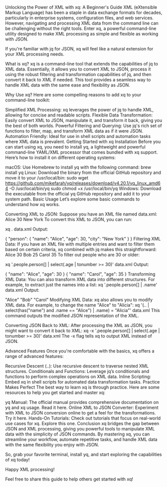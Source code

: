 
Unlocking the Power of XML with xq: A Beginner's Guide
XML (eXtensible Markup Language) has been a staple in data exchange formats for decades, particularly in enterprise systems, configuration files, and web services. However, navigating and processing XML data from the command line can be challenging without the right tools. Enter xq, a powerful command-line utility designed to make XML processing as simple and flexible as working with JSON.

If you're familiar with jq for JSON, xq will feel like a natural extension for your XML processing needs.

What is xq?
xq is a command-line tool that extends the capabilities of jq to XML data. Essentially, it allows you to convert XML to JSON, process it using the robust filtering and transformation capabilities of jq, and then convert it back to XML if needed. This tool provides a seamless way to handle XML data with the same ease and flexibility as JSON.

Why Use xq?
Here are some compelling reasons to add xq to your command-line toolkit:

Simplified XML Processing: xq leverages the power of jq to handle XML, allowing for concise and readable scripts.
Flexible Data Transformation: Easily convert XML to JSON, manipulate it, and transform it back, giving you the best of both worlds.
Powerful Filtering and Querying: Use jq's rich set of functions to filter, map, and transform XML data as if it were JSON.
Automation Friendly: Ideal for use in shell scripts and automation tasks where XML data is prevalent.
Getting Started with xq
Installation
Before you can start using xq, you need to install yq, a lightweight and powerful command-line YAML/XML processor that comes bundled with xq support. Here’s how to install it on different operating systems:

macOS: Use Homebrew to install yq with the following command:
  brew install yq
Linux: Download the binary from the official GitHub repository and move it to your /usr/local/bin:
  sudo wget https://github.com/mikefarah/yq/releases/download/v4.20.1/yq_linux_amd64 -O /usr/local/bin/yq
  sudo chmod +x /usr/local/bin/yq
Windows: Download the executable from the official yq GitHub repository and add it to your system path.
Basic Usage
Let’s explore some basic commands to understand how xq works.

Converting XML to JSON:
Suppose you have an XML file named data.xml:
   <person>
     <name>Alice</name>
     <age>30</age>
     <city>New York</city>
   </person>
To convert this XML to JSON, you can run:

   xq . data.xml
Output:

   {
     "person": {
       "name": "Alice",
       "age": 30,
       "city": "New York"
     }
   }
Filtering XML Data:
If you have an XML file with multiple entries and want to filter them based on certain criteria, xq combined with jq makes this straightforward:
   <people>
     <person>
       <name>Alice</name>
       <age>30</age>
     </person>
     <person>
       <name>Bob</name>
       <age>25</age>
     </person>
     <person>
       <name>Carol</name>
       <age>35</age>
     </person>
   </people>
To filter out people who are 30 or older:

   xq '.people.person[] | select(.age | tonumber >= 30)' data.xml
Output:

   {
     "name": "Alice",
     "age": 30
   }
   {
     "name": "Carol",
     "age": 35
   }
Transforming XML Data:
You can also transform XML data into different structures. For example, to extract just the names into a list:
   xq '.people.person[] | .name' data.xml
Output:

   "Alice"
   "Bob"
   "Carol"
Modifying XML Data:
xq also allows you to modify XML data. For example, to change the name "Alice" to "Alicia":
   xq '(.. | select(has("name") and .name == "Alice") | .name) = "Alicia"' data.xml
This command outputs the modified JSON representation of the XML.

Converting JSON Back to XML:
After processing the XML as JSON, you might want to convert it back to XML:
   xq -x '.people.person[] | select(.age | tonumber >= 30)' data.xml
The -x flag tells xq to output XML instead of JSON.

Advanced Features
Once you're comfortable with the basics, xq offers a range of advanced features:

Recursive Descent (..): Use recursive descent to traverse nested XML structures.
Conditionals and Functions: Leverage jq’s conditionals and functions to perform complex operations on XML data.
Inline Scripting: Embed xq in shell scripts for automated data transformation tasks.
Practice Makes Perfect
The best way to learn xq is through practice. Here are some resources to help you get started and master xq:

yq Manual: The official manual provides comprehensive documentation on yq and xq usage. Read it here.
Online XML to JSON Converter: Experiment with XML to JSON conversion online to get a feel for the transformations. Try it here.
Hands-On Tutorials: Check out tutorials that focus on real-world use cases for xq. Explore this one.
Conclusion
xq bridges the gap between JSON and XML processing, giving you powerful tools to manipulate XML data with the simplicity of JSON commands. By mastering xq, you can streamline your workflow, automate repetitive tasks, and handle XML data with the same flexibility you enjoy with JSON.

So, grab your favorite terminal, install yq, and start exploring the capabilities of xq today!

Happy XML processing!

Feel free to share this guide to help others get started with xq!

